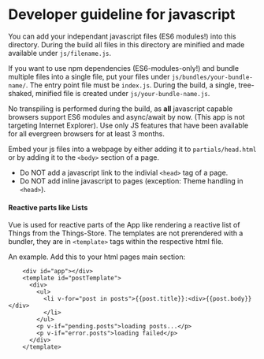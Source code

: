 # Developer guideline for javascript

You can add your independant javascript files (ES6 modules!) into this directory.
During the build all files in this directory are minified and made available under
`js/filename.js`.

If you want to use npm dependencies (ES6-modules-only!)
and bundle multiple files into a single file, put your files under `js/bundles/your-bundle-name/`.
The entry point file must be `index.js`.
During the build, a single, tree-shaked, minified file is created under `js/your-bundle-name.js`.

No transpiling is performed during the build, as **all** javascript capable browsers
support ES6 modules and async/await by now. (This app is not targeting Internet Explorer).
Use only JS features that have been available for all evergreen browsers for at least 3 months.

Embed your js files into a webpage by either adding it to `partials/head.html` or
by adding it to the `<body>` section of a page.

* Do NOT add a javascript link to the indivial `<head>` tag of a page.
* Do NOT add inline javascript to pages (exception: Theme handling in `<head>`).

#### Reactive parts like Lists

Vue is used for reactive parts of the App like rendering a reactive list of Things from the Things-Store.
The templates are not prerendered with a bundler, they are in `<template>` tags within the
respective html file.

An example. Add this to your html pages main section:

```
    <div id="app"></div>
    <template id="postTemplate">
      <div>
        <ul>
          <li v-for="post in posts">{{post.title}}:<div>{{post.body}}</div>
          </li>
        </ul>
        <p v-if="pending.posts">loading posts...</p>
        <p v-if="error.posts">loading failed</p>
      </div>
    </template>
```

